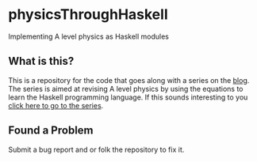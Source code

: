 physicsThroughHaskell
=====================

Implementing A level physics as Haskell modules

## What is this?

This is a repository for the code that goes along with a series on the [blog](http://pcwizz.net "pcwizz.net"). The series is aimed at revising A level physics by using the equations to learn the Haskell programming language. If this sounds interesting to you [click here to go to the series](http://pcwizz.net/article.php?series_id=3 "Physics through Haskell").

## Found a Problem

Submit a bug report and or folk the repository to fix it.